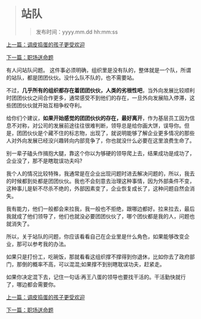 ># 站队
>
>>发布时间：yyyy.mm.dd hh:mm:ss

[上一篇：调皮捣蛋的孩子更受欢迎](https://t.zsxq.com/NzrbMN7)

[下一篇：职场送命题](https://t.zsxq.com/7YR7EeE)

有人问站队问题。 这件事必须明确，组织里是没有队的，整体就是一个队，所谓的站队，都是团团伙伙。没什么队不队的，也不需要站。 

不过，**几乎所有的组织都存在着团团伙伙，人类的劣根性吧**，当外向发展比较顺利时团团伙伙之间合作更多，通常感受不到他们的存在，一旦外向发展陷入停滞，这些团团伙伙就开始互相争权夺利。 

给你们个建议，**如果开始感觉的团团伙伙的存在，最好离开**，作为基层员工因为信息不对称，对公司的发展前途往往很难判断，领导总是给你画大饼，误导你。但是，团团伙伙是个藏不住的标志物，出现了，就说明能够了解企业更多情况的那些人对外向发展已经没兴趣转向内部竞争了，你也就没什么必要在这里浪费生命了。 

别一辈子磕头作揖抱大腿，靠这个你以为够硬的领导爬上去，结果成功是成功了，企业没了，那不是瞎耽误功夫吗?

我个人的情况比较特殊，我通常是在企业出现问题时进去解决问题的，所以，我去的时候都到处都是团团伙伙。我也不会刻意去治理这种事情，因为外部条件不变，这种事儿是斩不尽杀不绝的，外部因素变了，企业恢复成长了，这种问题自然会消失。 

我有能力，他们一般都会来拉我，我一般也不拒绝，跟哪边都好。拉来拉去，最后我就成了他们领导了，他们也就没必要团团伙伙了，哪个团伙都是我的人，问题也就消失了。 

所以，关于站队的问题，你应该看看自己在企业里是什么角色，如果能够改变企业，那可以参考我的办法。 

如果只是打份工，吃碗饭，那就看看这组织撑不撑得到你退休，比如你去了政府部门，那倒的概率不高，可以混混;如果撑不到别瞎耽误功夫，赶紧走。 

如果你决定混下去，记住一句话∶再王八蛋的领导也要找干活的。干活勤快就行了，哪边都会需要你。

[上一篇：调皮捣蛋的孩子更受欢迎](https://t.zsxq.com/NzrbMN7)

[下一篇：职场送命题](https://t.zsxq.com/7YR7EeE)
















​     











